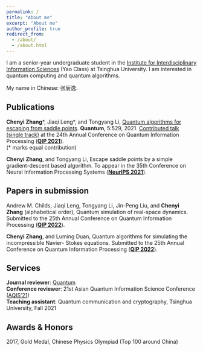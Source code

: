 ```yaml
---
permalink: /
title: "About me"
excerpt: "About me"
author_profile: true
redirect_from: 
  - /about/
  - /about.html
---
```


I am a senior-year undergraduate student in the [Institute for Interdisciplinary Information Sciences](https://iiis.tsinghua.edu.cn/en/) (Yao Class) at Tsinghua University. I am interested in quantum computing and quantum algorithms.

My name in Chinese: 张辰逸.

## Publications
**Chenyi Zhang**\*, 
Jiaqi Leng\*, and
Tongyang Li, [Quantum algorithms for escaping from saddle points](https://arxiv.org/abs/2007.10253v3). 
**Quantum**, 5:529, 2021. [Contributed talk (single track)](https://www.youtube.com/watch?v=xbHqktWa354&list=PL5DZ45amUsqIaqE9EIemfc9LzeWzXnGY_&index=77) at the 24th Annual Conference on Quantum Information Processing (**[QIP 2021](https://www.mcqst.de/qip2021/)**).
<br />
(* marks equal contribution)

**Chenyi Zhang**, and Tongyang Li, Escape saddle points by a simple gradient-descent based algorithm. To appear in the 35th Conference on Neural Information Processing Systems (**[NeurIPS 2021](https://neurips.cc)**).

## Papers in submission

Andrew M. Childs, Jiaqi Leng, Tongyang Li, Jin-Peng Liu, and **Chenyi Zhang** (alphabetical order), Quantum simulation of real-space dynamics. Submitted to the 25th Annual Conference on Quantum Information Processing (**[QIP 2022](https://web.cvent.com/event/8adf8248-432b-499c-91e2-63b83ba3f69e/summary?environment=P2)**).

**Chenyi Zhang**, and Luming Duan, Quantum algorithms for simulating the incompressible Navier- Stokes equations. Submitted to the 25th Annual Conference on Quantum Information Processing (**[QIP 2022](https://web.cvent.com/event/8adf8248-432b-499c-91e2-63b83ba3f69e/summary?environment=P2)**).

## Services
**Journal reviewer**: [Quantum](https://quantum-journal.org)
<br />
**Conference reviewer**: 21st Asian Quantum Information Science Conference ([AQIS’21](http://aqis-conf.org/2021/))
<br />
**Teaching assistant**: Quantum communication and cryptography, Tsinghua University, Fall 2021

## Awards & Honors
2017, Gold Medal, Chinese Physics Olympiad (Top 100 around China)
<br />
<br />
<br />
<br />
